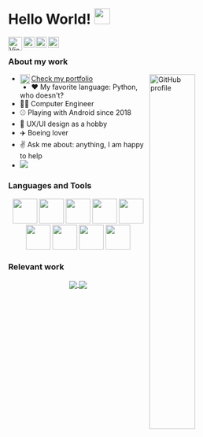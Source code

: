 # Hello World! <img src="https://raw.githubusercontent.com/iampavangandhi/iampavangandhi/master/gifs/Hi.gif" width="32px"></h2>
<a href="https://VicentCodes.com">
  <img align="left" alt="VicentCodes.com" width="28px" src="https://i.ibb.co/4VvGvDb/Logo-256x256.png" />
</a>
<a href="https://twitter.com/VicentCodes">
  <img align="left" alt="Twitter profile" width="22px" src="https://cdn.jsdelivr.net/npm/simple-icons@v3/icons/twitter.svg" />
</a>
<a href="https://www.linkedin.com/in/vicentcodes/">
  <img align="left" alt="Linkdein profile" width="22px" src="https://cdn.jsdelivr.net/npm/simple-icons@v3/icons/linkedin.svg" />
</a>
<a href="mailto:contact@VicentCodes.com">
  <img align="left" alt="Patreon profile" width="22px" src="https://cdn.jsdelivr.net/npm/simple-icons@v3/icons/gmail.svg" />
</a>


<br />

### About my work

<a href="https://github.com/VicentCodes">
  <img width="43%" align="right" alt="GitHub profile" src="https://github-readme-stats.vercel.app/api?username=VicentCodes&show_icons=true&count_private=true&hide_border=true" />
</a>


- <a href="https://VicentCodes.com"><img align="left" alt="VicentCodes.com" width="20px" src="https://i.ibb.co/4VvGvDb/Logo-256x256.png" />Check my portfolio</a> 
- ❤️ My favorite language: Python, who doesn't?
- 👨‍🎓 Computer Engineer
- ⚾ Playing with Android since 2018
- 📐 UX/UI design as a hobby
- ✈️ Boeing lover
- ✌️ Ask me about: anything, I am happy to help
- [![](https://visitcount.itsvg.in/api?id=VicentCodes&label=Profile%20Views&color=2&pretty=true)](https://visitcount.itsvg.in)

### Languages and Tools

<p align="center">
  <code><img width="50px" src="https://www.vectorlogo.zone/logos/python/python-icon.svg"></code>
   <code><img width="50px" src="https://www.vectorlogo.zone/logos/javascript/javascript-icon.svg"></code>
      <code><img width="50px" src="https://www.vectorlogo.zone/logos/kotlinlang/kotlinlang-icon.svg"></code>
            <code><img width="50px" src="https://www.vectorlogo.zone/logos/java/java-icon.svg"></code>
  <code><img width="50px" src="https://www.vectorlogo.zone/logos/figma/figma-icon.svg"></code>
    <code><img width="50px" src="https://upload.vectorlogo.zone/logos/android_studio/images/bc43bbac-e239-4ae9-829a-9809e57a8bc0.svg"></code>
  <code><img width="50px" src="https://www.vectorlogo.zone/logos/firebase/firebase-icon.svg"></code>
    <code><img width="50px" src="https://www.vectorlogo.zone/logos/mongodb/mongodb-icon.svg"></code>
      <code><img width="50px" src="https://www.vectorlogo.zone/logos/postgresql/postgresql-icon.svg"></code>
</p>

### Relevant work
<p align="center">
  <a href="https://github.com/VicentCodes/Algeb">
    <img align="center" src="https://github-readme-stats.vercel.app/api/pin/?username=VicentCodes&repo=Algeb" />
  </a>
  <a href="https://github.com/VicentCodes/CRUD-Node">
    <img align="center" src="https://github-readme-stats.vercel.app/api/pin/?username=VicentCodes&repo=CRUD-Node" />
  </a>
</p>
